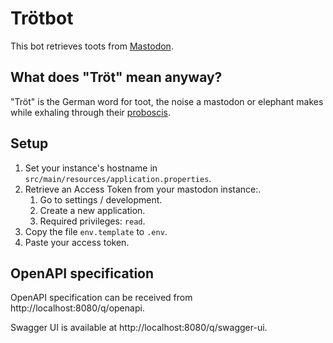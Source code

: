 # Trötbot

This bot retrieves toots from [Mastodon](https://joinmastodon.org).


## What does "Tröt" mean anyway?

"Tröt" is the German word for toot, the noise a mastodon or elephant makes while exhaling through their [proboscis](https://en.wikipedia.org/wiki/Proboscis). 


## Setup

1. Set your instance's hostname in `src/main/resources/application.properties`.
2. Retrieve an Access Token from your mastodon instance:.
   1. Go to settings / development.
   2. Create a new application.
   3. Required privileges: `read`.
3. Copy the file `env.template` to `.env`.
4. Paste your access token.


## OpenAPI specification

OpenAPI specification can be received from http://localhost:8080/q/openapi.

Swagger UI is available at http://localhost:8080/q/swagger-ui.
